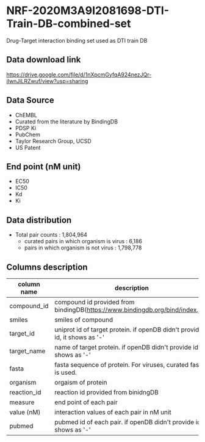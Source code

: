 # NRF-2020M3A9I2081698-DTI-Train-DB-combined-set
Drug-Target interaction binding set used as DTI train DB

## Data download link 
https://drive.google.com/file/d/1nXpcmGyfqA924nezJQr-iIwnJiLRZwuf/view?usp=sharing

## Data Source 
- ChEMBL
- Curated from the literature by BindingDB
- PDSP Ki
- PubChem
- Taylor Research Group, UCSD
- US Patent

## End point (nM unit)
- EC50
- IC50
- Kd
- Ki

## Data distribution
- Total pair counts : 1,804,964
  - curated pairs in which organism is virus : 6,186
  - pairs in which organism is not virus : 1,798,778

## Columns description

column name | description
  ------------- | -------------
compound_id |compound id provided from bindingDB(https://www.bindingdb.org/bind/index.jsp)
smiles        |smiles of compound
target_id          |uniprot id of target protein. if openDB didn't provide id, it shows as '-'
target_name          |name of target protein. if openDB didn't provide id, it shows as '-'
fasta               |fasta sequence of protein. For viruses, curated fasta is used.
organism       |orgaism of protein
reaction_id       |reaction id provided from binidngDB
measure        |end point of each pair
value (nM)        |interaction values of each pair in nM unit
pubmed     |pubmed id of each pair. if openDB didn't provide id, it shows as '-'
